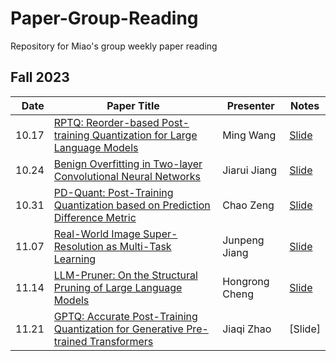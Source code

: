 # Paper-Group-Reading
Repository for Miao's group weekly paper reading
## Fall 2023
| Date | Paper Title | Presenter | Notes |
| --------:| ----------------------------------------------------------------------- | ----------- | ---------- |
| 10.17 | [RPTQ: Reorder-based Post-training Quantization for Large Language Models][1] | Ming Wang | [Slide][2] |
| 10.24 | [Benign Overfitting in Two-layer Convolutional Neural Networks][3] | Jiarui Jiang | [Slide][4] |
| 10.31 | [PD-Quant: Post-Training Quantization based on Prediction Difference Metric][5] | Chao Zeng | [Slide][6] |
| 11.07 | [Real-World Image Super-Resolution as Multi-Task Learning][7] | Junpeng Jiang | [Slide][8] |
| 11.14 | [LLM-Pruner: On the Structural Pruning of Large Language Models][9] | Hongrong Cheng | [Slide][10] |
| 11.21 | [GPTQ: Accurate Post-Training Quantization for Generative Pre-trained Transformers][11] | Jiaqi Zhao | [Slide] |

[1]:https://arxiv.org/pdf/2304.01089.pdf
[2]:Slides/23.10.17-wm.pdf
[3]:https://proceedings.neurips.cc/paper_files/paper/2022/file/a12c999be280372b157294e72a4bbc8b-Paper-Conference.pdf
[4]:Slides/23.10.24-jiarui.pdf
[5]:https://arxiv.org/pdf/2212.07048.pdf
[6]:Slides/23.10.31-chaozeng.pdf
[7]:https://openreview.net/pdf?id=8SCz56sUGP
[8]:Slides/23.11.07-junpeng.pdf
[9]:https://arxiv.org/pdf/2305.11627.pdf
[10]:Slides/23.11.14-chr.pdf
[11]:https://arxiv.org/pdf/2210.17323.pdf

